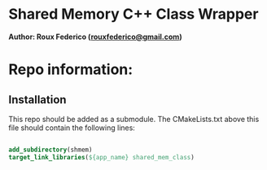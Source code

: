 # Shared Memory C++ Class Wrapper

**Author: Roux Federico (rouxfederico@gmail.com)**

# Repo information:

## Installation

This repo should be added as a submodule. The CMakeLists.txt above this file should contain the following lines:

```cmake

add_subdirectory(shmem)
target_link_libraries(${app_name} shared_mem_class)

```

